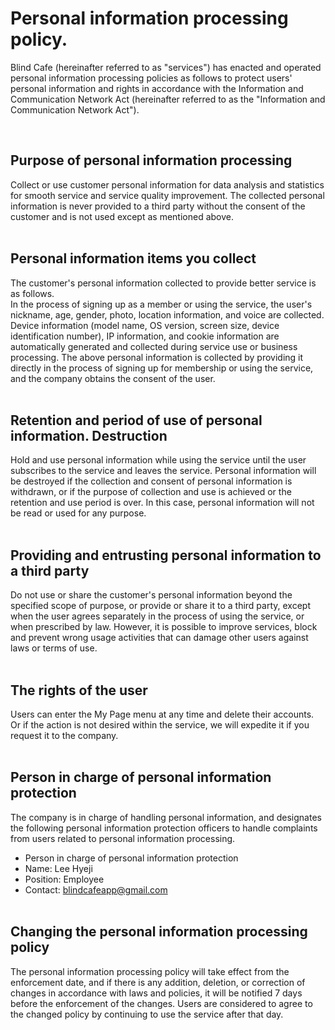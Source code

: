 # Personal information processing policy.

Blind Cafe (hereinafter referred to as "services") has enacted and operated personal information processing policies as follows to protect users' personal information and rights in accordance with the Information and Communication Network Act (hereinafter referred to as the "Information and Communication Network Act").

<br>

##  Purpose of personal information processing
Collect or use customer personal information for data analysis and statistics for smooth service and service quality improvement. The collected personal information is never provided to a third party without the consent of the customer and is not used except as mentioned above. 
<br><br>

## Personal information items you collect
The customer's personal information collected to provide better service is as follows.
<br>
In the process of signing up as a member or using the service, the user's nickname, age, gender, photo, location information, and voice are collected. Device information (model name, OS version, screen size, device identification number), IP information, and cookie information are automatically generated and collected during service use or business processing. The above personal information is collected by providing it directly in the process of signing up for membership or using the service, and the company obtains the consent of the user.
<br><br>

##  Retention and period of use of personal information. Destruction
Hold and use personal information while using the service until the user subscribes to the service and leaves the service. Personal information will be destroyed if the collection and consent of personal information is withdrawn, or if the purpose of collection and use is achieved or the retention and use period is over. In this case, personal information will not be read or used for any purpose.
<br><br>

## Providing and entrusting personal information to a third party
Do not use or share the customer's personal information beyond the specified scope of purpose, or provide or share it to a third party, except when the user agrees separately in the process of using the service, or when prescribed by law. However, it is possible to improve services, block and prevent wrong usage activities that can damage other users against laws or terms of use.
<br><br>

## The rights of the user
Users can enter the My Page menu at any time and delete their accounts. Or if the action is not desired within the service, we will expedite it if you request it to the company.
<br><br>

## Person in charge of personal information protection
The company is in charge of handling personal information, and designates the following personal information protection officers to handle complaints from users related to personal information processing.

- Person in charge of personal information protection
- Name: Lee Hyeji
- Position: Employee
- Contact: blindcafeapp@gmail.com
<br><br>

## Changing the personal information processing policy
The personal information processing policy will take effect from the enforcement date, and if there is any addition, deletion, or correction of changes in accordance with laws and policies, it will be notified 7 days before the enforcement of the changes. Users are considered to agree to the changed policy by continuing to use the service after that day.